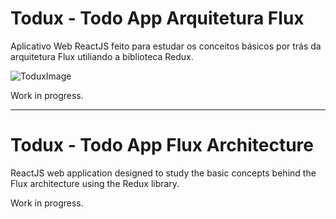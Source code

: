 # Todux - Todo App Arquitetura Flux
Aplicativo Web ReactJS feito para estudar os conceitos básicos por trás da arquitetura Flux utiliando a biblioteca Redux.

![ToduxImage](https://leandrodaher.github.io/images/todux.PNG)

Work in progress.

----------
# Todux - Todo App Flux Architecture
ReactJS web application designed to study the basic concepts behind the Flux architecture using the Redux library.

Work in progress.